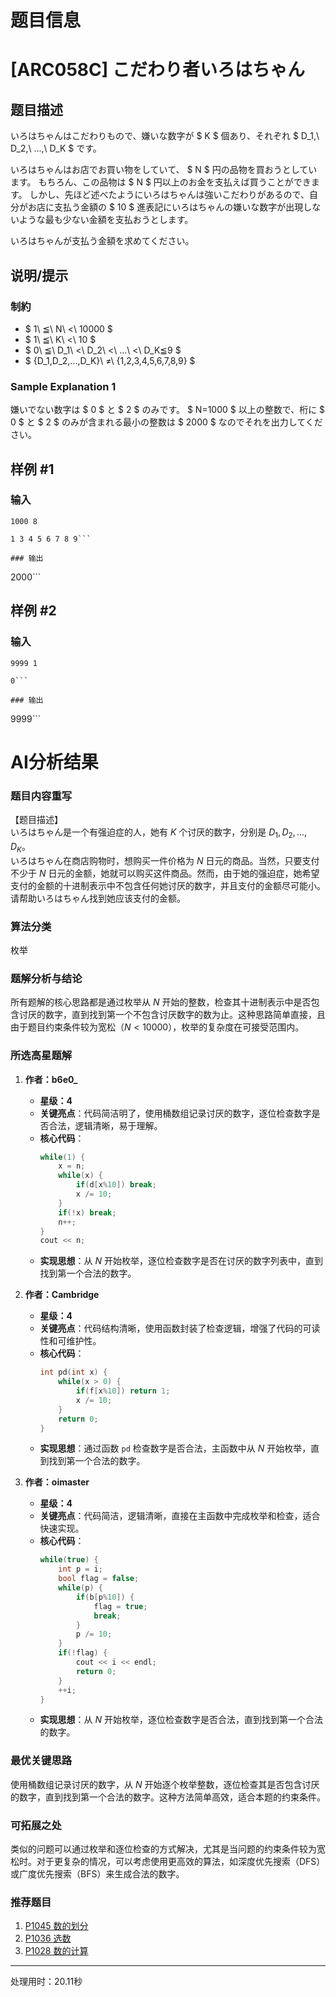 # 题目信息

# [ARC058C] こだわり者いろはちゃん

## 题目描述

[problemUrl]: https://atcoder.jp/contests/arc058/tasks/arc058_a

いろはちゃんはこだわりもので、嫌いな数字が $ K $ 個あり、それぞれ $ D_1,\ D_2,\ ...,\ D_K $ です。

いろはちゃんはお店でお買い物をしていて、 $ N $ 円の品物を買おうとしています。 もちろん、この品物は $ N $ 円以上のお金を支払えば買うことができます。 しかし、先ほど述べたようにいろはちゃんは強いこだわりがあるので、自分がお店に支払う金額の $ 10 $ 進表記にいろはちゃんの嫌いな数字が出現しないような最も少ない金額を支払おうとします。

いろはちゃんが支払う金額を求めてください。

## 说明/提示

### 制約

- $ 1\ ≦\ N\ <\ 10000 $
- $ 1\ ≦\ K\ <\ 10 $
- $ 0\ ≦\ D_1\ <\ D_2\ <\ …\ <\ D_K≦9 $
- $ \{D_1,D_2,...,D_K\}\ ≠\ \{1,2,3,4,5,6,7,8,9\} $

### Sample Explanation 1

嫌いでない数字は $ 0 $ と $ 2 $ のみです。 $ N=1000 $ 以上の整数で、桁に $ 0 $ と $ 2 $ のみが含まれる最小の整数は $ 2000 $ なのでそれを出力してください。

## 样例 #1

### 输入

```
1000 8

1 3 4 5 6 7 8 9```

### 输出

```
2000```

## 样例 #2

### 输入

```
9999 1

0```

### 输出

```
9999```

# AI分析结果

### 题目内容重写
【题目描述】  
いろはちゃん是一个有强迫症的人，她有 $K$ 个讨厌的数字，分别是 $D_1, D_2, ..., D_K$。  
いろはちゃん在商店购物时，想购买一件价格为 $N$ 日元的商品。当然，只要支付不少于 $N$ 日元的金额，她就可以购买这件商品。然而，由于她的强迫症，她希望支付的金额的十进制表示中不包含任何她讨厌的数字，并且支付的金额尽可能小。  
请帮助いろはちゃん找到她应该支付的金额。

### 算法分类
枚举

### 题解分析与结论
所有题解的核心思路都是通过枚举从 $N$ 开始的整数，检查其十进制表示中是否包含讨厌的数字，直到找到第一个不包含讨厌数字的数为止。这种思路简单直接，且由于题目约束条件较为宽松（$N < 10000$），枚举的复杂度在可接受范围内。

### 所选高星题解
1. **作者：b6e0_**  
   - **星级：4**  
   - **关键亮点**：代码简洁明了，使用桶数组记录讨厌的数字，逐位检查数字是否合法，逻辑清晰，易于理解。  
   - **核心代码**：
     ```cpp
     while(1) {
         x = n;
         while(x) {
             if(d[x%10]) break;
             x /= 10;
         }
         if(!x) break;
         n++;
     }
     cout << n;
     ```
   - **实现思想**：从 $N$ 开始枚举，逐位检查数字是否在讨厌的数字列表中，直到找到第一个合法的数字。

2. **作者：Cambridge**  
   - **星级：4**  
   - **关键亮点**：代码结构清晰，使用函数封装了检查逻辑，增强了代码的可读性和可维护性。  
   - **核心代码**：
     ```cpp
     int pd(int x) {
         while(x > 0) {
             if(f[x%10]) return 1;
             x /= 10;
         }
         return 0;
     }
     ```
   - **实现思想**：通过函数 `pd` 检查数字是否合法，主函数中从 $N$ 开始枚举，直到找到第一个合法的数字。

3. **作者：oimaster**  
   - **星级：4**  
   - **关键亮点**：代码简洁，逻辑清晰，直接在主函数中完成枚举和检查，适合快速实现。  
   - **核心代码**：
     ```cpp
     while(true) {
         int p = i;
         bool flag = false;
         while(p) {
             if(b[p%10]) {
                 flag = true;
                 break;
             }
             p /= 10;
         }
         if(!flag) {
             cout << i << endl;
             return 0;
         }
         ++i;
     }
     ```
   - **实现思想**：从 $N$ 开始枚举，逐位检查数字是否合法，直到找到第一个合法的数字。

### 最优关键思路
使用桶数组记录讨厌的数字，从 $N$ 开始逐个枚举整数，逐位检查其是否包含讨厌的数字，直到找到第一个合法的数字。这种方法简单高效，适合本题的约束条件。

### 可拓展之处
类似的问题可以通过枚举和逐位检查的方式解决，尤其是当问题的约束条件较为宽松时。对于更复杂的情况，可以考虑使用更高效的算法，如深度优先搜索（DFS）或广度优先搜索（BFS）来生成合法的数字。

### 推荐题目
1. [P1045 数的划分](https://www.luogu.com.cn/problem/P1045)  
2. [P1036 选数](https://www.luogu.com.cn/problem/P1036)  
3. [P1028 数的计算](https://www.luogu.com.cn/problem/P1028)

---
处理用时：20.11秒